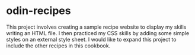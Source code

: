 # odin-recipes
This project involves creating a sample recipe website to display my skills writing an HTML file.
I then practiced my CSS skills by adding some simple styles on an external style sheet.
I would like to expand this project to include the other recipes in this cookbook.